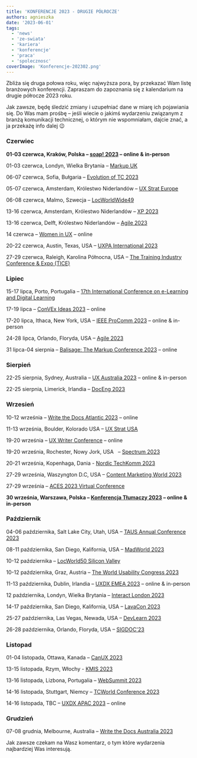 ```yaml
---
title: 'KONFERENCJE 2023 - DRUGIE PÓŁROCZE'
authors: agnieszka
date: '2023-06-01'
tags:
  - 'news'
  - 'ze-swiata'
  - 'kariera'
  - 'konferencje'
  - 'praca'
  - 'spolecznosc'
coverImage: 'Konferencje-202302.png'
---
```


Zbliża się druga połowa roku, więc najwyższa pora, by przekazać Wam listę
branżowych konferencji. Zapraszam do zapoznania się z kalendarium na drugie
półrocze 2023 roku.

<!--truncate-->

Jak zawsze, będę śledzić zmiany i uzupełniać dane w miarę ich pojawiania się. Do
Was mam prośbę – jeśli wiecie o jakimś wydarzeniu związanym z branżą komunikacji
technicznej, o którym nie wspomniałam, dajcie znać, a ja przekażę info dalej 😉

### Czerwiec

**01-03 czerwca, Kraków, Polska – [soap! 2023](https://soapconf.com/) – online &
in-person**

01-03 czerwca, Londyn, Wielka Brytania – [Markup UK](https://markupuk.org/)

06-07 czerwca, Sofia, Bułgaria –
[Evolution of TC 2023](https://evolution-of-tc.com/)

05-07 czerwca, Amsterdam, Królestwo Niderlandów –
[UX Strat Europe](https://uxstrat.com/europe/)

06-08 czerwca, Malmo, Szwecja –
[LocWorldWide49](https://locworld.com/events/locworld49-malmo-2023/)

13-16 czerwca, Amsterdam, Królestwo Niderlandów –
[XP 2023](https://www.agilealliance.org/xp2023/)

13-16 czerwca, Delft, Królestwo Niderlandów –
[Agile 2023](https://agile-online.org/conference-2023)

14 czerwca –
[Women in UX](https://uxaustralia.com.au/conferences/women-in-ux-2021-meet-up) –
online

20-22 czerwca, Austin, Texas, USA –
[UXPA International 2023](https://uxpa2023.org/)

27-29 czerwca, Raleigh, Karolina Północna, USA –
[The Training Industry Conference & Expo (TICE)](https://tice.trainingindustry.com/event/fad6d949-9a06-49b7-81d3-60f2bbe170bd/summary)

### Lipiec

15-17 lipca, Porto, Portugalia –
[17th International Conference on e-Learning and Digital Learning](https://www.elearning-conf.org/)

17-19 lipca – [ConVEx Ideas 2023](https://ideas.infomanagementcenter.com/) –
online

17-20 lipca, Ithaca, New York, USA –
[IEEE ProComm 2023](https://conferences.ieee.org/conferences_events/conferences/conferencedetails/57838)
– online & in-person

24-28 lipca, Orlando, Floryda, USA –
[Agile 2023](https://www.agilealliance.org/agile2023/)

31 lipca-04 sierpnia –
[Balisage: The Markup Conference 2023](https://www.balisage.net/index.html) –
online

### Sierpień

22-25 sierpnia, Sydney, Australia –
[UX Australia 2023](https://uxaustralia.com.au/conferences/ux-australia-2023) –
online & in-person

22-25 sierpnia, Limerick, Irlandia –
[DocEng 2023](https://doceng.org/doceng2023)

### Wrzesień

10-12 września –
[Write the Docs Atlantic 2023](https://www.writethedocs.org/conf/atlantic/2023/)
– online

11-13 września, Boulder, Kolorado USA – [UX Strat USA](https://uxstrat.com/usa/)

19-20 września – [UX Writer Conference](https://uxwriterconference.com/) –
online

19-20 września, Rochester, Nowy Jork, USA   –
[Spectrum 2023](https://stc-rochester.org/spectrum/)

20-21 września, Kopenhaga, Dania -
[Nordic TechKomm 2023](https://dk.nordic-techkomm.com/)

27-29 września, Waszyngton D.C, USA –
[Content Marketing World 2023](https://www.contentmarketingworld.com/)

27-29 września –
[ACES 2023 Virtual Conference](https://aceseditors.org/conference/aces-vcon-2023)

**30 września, Warszawa, Polska –
[Konferencja Tłumaczy 2023](https://konferencja-tlumaczy.pl/) – online &
in-person**

### Październik

04-06 października, Salt Lake City, Utah, USA –
[TAUS Annual Conference 2023](https://www.taus.net/events/conferences/annual-conference-2023)

08-11 października, San Diego, Kalifornia, USA –
[MadWorld 2023](https://www.madcapsoftware.com/madworld-conferences/madworld-2023/#content)

10-12 października –
[LocWorld50 Silicon Valley](https://locworld.com/call-for-papers-locworld50-silicon-valley/)

10-12 października, Graz, Austria –
[The World Usability Congress 2023](https://worldusabilitycongress.com/)

11-13 października, Dublin, Irlandia –
[UXDX EMEA 2023](https://uxdx.com/emea/2023/) – online & in-person

12 października, Londyn, Wielka Brytania –
[Interact London 2023](https://interactconf.com/)

14-17 października, San Diego, Kalifornia, USA –
[LavaCon 2023](https://lavacon.org/)

25-27 października, Las Vegas, Newada, USA –
[DevLearn 2023](https://devlearn.com/)

26-28 października, Orlando, Floryda, USA –
[SIGDOC'23](https://sigdoc.acm.org/event/sigdoc-23/)

### Listopad

01-04 listopada, Ottawa, Kanada – [CanUX 2023](https://canux.io/)

13-15 listopada, Rzym, Włochy - [KMIS 2023](https://kmis.scitevents.org/)

13-16 listopada, Lizbona, Portugalia – [WebSummit 2023](https://websummit.com/)

14-16 listopada, Stuttgart, Niemcy –
[TCWorld Conference 2023](https://tcworldconference.tekom.de/)

14-16 listopada, TBC – [UXDX APAC 2023](https://uxdx.com/apac/2023/) – online

### Grudzień

07-08 grudnia, Melbourne, Australia –
[Write the Docs Australia 2023](https://www.writethedocs.org/conf/australia/2023/)

Jak zawsze czekam na Wasz komentarz, o tym które wydarzenia najbardziej Was
interesują.
